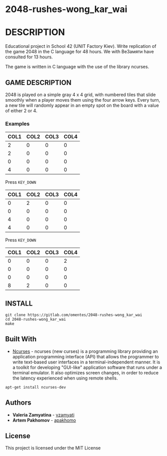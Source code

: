 # 2048-rushes-wong_kar_wai

# DESCRIPTION

Educational project in School 42 (UNIT Factory Kiev).
Write replication of the game 2048 in the C language for 48 hours. We with ВеЗамяти have consulted for 13 hours.

The game is written in C language with the use of the library ncurses.

## GAME DESCRIPTION

2048 is played on a simple gray 4 x 4 grid, with numbered tiles that slide smoothly when a player moves them using the four arrow keys. Every turn, a new tile will randomly appear in an empty spot on the board with a value of either 2 or 4.

### Examples

COL1 | COL2 | COL3 | COL4
--- | --- | --- | ---
2 | 0 | 0 | 0 |
2 | 0 | 0 | 0 |
0 | 0 | 0 | 0 |
4 | 0 | 0 | 0 |

Press `KEY_DOWN`

COL1 | COL2 | COL3 | COL4
--- | --- | --- | ---
0 | 2 | 0 | 0 |
0 | 0 | 0 | 0 |
4 | 0 | 0 | 0 |
4 | 0 | 0 | 0 |

Press `KEY_DOWN`

COL1 | COL2 | COL3 | COL4
--- | --- | --- | ---
0 | 0 | 0 | 2 |
0 | 0 | 0 | 0 |
0 | 0 | 0 | 0 |
8 | 2 | 0 | 0 |

## INSTALL

```
git clone https://gitlab.com/omentes/2048-rushes-wong_kar_wai
cd 2048-rushes-wong_kar_wai
make
```
## Built With

* [Ncurses](https://www.gnu.org/software/ncurses/) - ncurses (new curses) is a programming library providing an application programming interface (API) that allows the programmer to write text-based user interfaces in a terminal-independent manner. It is a toolkit for developing "GUI-like" application software that runs under a terminal emulator. It also optimizes screen changes, in order to reduce the latency experienced when using remote shells.
```
apt-get install ncurses-dev
```

## Authors

*  **Valeria Zamyatina** - [vzamyati](https://github.com/vzamyati/)
*  **Artem Pakhomov** - [apakhomo](https://gitlab.com/omentes/)

## License

This project is licensed under the MIT License
